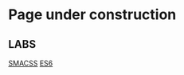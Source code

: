 # Page under construction
## LABS

[SMACSS](https://github.com/ah-yan-leh/00-SMACSS)
[ES6](https://github.com/ah-yan-leh/00-ES6)
